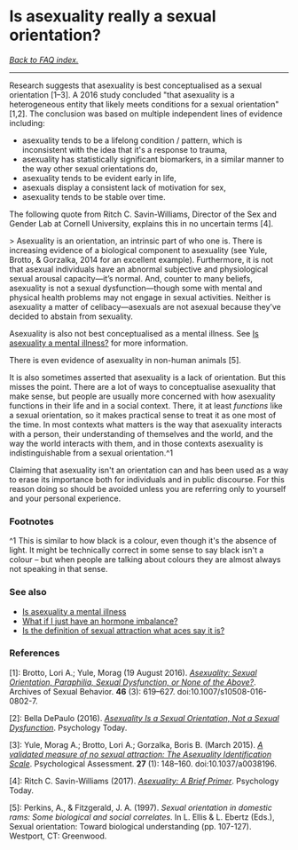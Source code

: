 # Is asexuality really a sexual orientation?

[*Back to FAQ index.*](https://github.com/MissTeapot/LGBT-Wikis/blob/main/github_wiki/asexuality/faq.md)

---

Research suggests that asexuality is best conceptualised as a sexual orientation [1–3]. A 2016 study concluded "that asexuality is a heterogeneous entity that likely meets conditions for a sexual orientation" [1,2]. The conclusion was based on multiple independent lines of evidence including:

* asexuality tends to be a lifelong condition / pattern, which is inconsistent with the idea that it's a response to trauma,
* asexuality has statistically significant biomarkers, in a similar manner to the way other sexual orientations do,
* asexuality tends to be evident early in life,
* asexuals display a consistent lack of motivation for sex,
* asexuality tends to be stable over time.

The following quote from Ritch C. Savin-Williams, Director of the Sex and Gender Lab at Cornell University, explains this in no uncertain terms [4]. 

&gt; Asexuality is an orientation, an intrinsic part of who one is. There is increasing evidence of a biological component to asexuality (see Yule, Brotto, &amp; Gorzalka, 2014 for an excellent example). Furthermore, it is not that asexual individuals have an abnormal subjective and physiological sexual arousal capacity—it’s normal. And, counter to many beliefs, asexuality is not a sexual dysfunction—though some with mental and physical health problems may not engage in sexual activities. Neither is asexuality a matter of celibacy—asexuals are not asexual because they’ve decided to abstain from sexuality.

Asexuality is also not best conceptualised as a mental illness. See [Is asexuality a mental illness?](https://github.com/MissTeapot/LGBT-Wikis/blob/main/github_wiki/asexuality/faq/is_asexuality_a_mental_illness.md) for more information.

There is even evidence of asexuality in non-human animals [5].

It is also sometimes asserted that asexuality is a lack of orientation. But this misses the point. There are a lot of ways to conceptualise asexuality that make sense, but people are usually more concerned with how asexuality functions in their life and in a social context. There, it at least *functions* like a sexual orientation, so it makes practical sense to treat it as one most of the time. In most contexts what matters is the way that asexuality interacts with a person, their understanding of themselves and the world, and the way the world interacts with them, and in those contexts asexuality is indistinguishable from a sexual orientation.^1 

Claiming that asexuality isn't an orientation can and has been used as a way to erase its importance both for individuals and in public discourse. For this reason doing so should be avoided unless you are referring only to yourself and your personal experience.

### Footnotes

^1 This is similar to how black is a colour, even though it's the absence of light. It might be technically correct in some sense to say black isn't a colour – but when people are talking about colours they are almost always not speaking in that sense.

### See also

* [Is asexuality a mental illness](https://github.com/MissTeapot/LGBT-Wikis/blob/main/github_wiki/asexuality/faq/is_asexuality_a_mental_illness.md)
* [What if I just have an hormone imbalance?](https://github.com/MissTeapot/LGBT-Wikis/blob/main/github_wiki/asexuality/faq/is_it_a_hormone_imbalance.md)
* [Is the definition of sexual attraction what aces say it is?](https://github.com/MissTeapot/LGBT-Wikis/blob/main/github_wiki/asexuality/faq/is_that_what_sexual_attraction_is.md)

### References

[1]: Brotto, Lori A.; Yule, Morag (19 August 2016). [*Asexuality: Sexual Orientation, Paraphilia, Sexual Dysfunction, or None of the Above?*](https://link.springer.com/article/10.1007/s10508-016-0802-7?view=classic#citeas). Archives of Sexual Behavior. **46** (3): 619–627. doi:10.1007/s10508-016-0802-7.

[2]: Bella DePaulo (2016). [*Asexuality Is a Sexual Orientation, Not a Sexual Dysfunction*](https://www.psychologytoday.com/us/blog/living-single/201609/asexuality-is-sexual-orientation-not-sexual-dysfunction). Psychology Today.

[3]: Yule, Morag A.; Brotto, Lori A.; Gorzalka, Boris B. (March 2015). [*A validated measure of no sexual attraction: The Asexuality Identification Scale*](https://www.ncbi.nlm.nih.gov/pubmed/25383584/). Psychological Assessment. **27** (1): 148–160. doi:10.1037/a0038196.

[4]: Ritch C. Savin-Williams (2017). [*Asexuality: A Brief Primer*](https://www.psychologytoday.com/us/blog/sex-sexuality-and-romance/201702/asexuality-brief-primer). Psychology Today.

[5]: Perkins, A., &amp; Fitzgerald, J. A. (1997). *Sexual orientation in domestic rams: Some biological and social correlates*. In L. Ellis &amp; L. Ebertz (Eds.), Sexual orientation: Toward biological understanding (pp. 107-127). Westport, CT: Greenwood.
